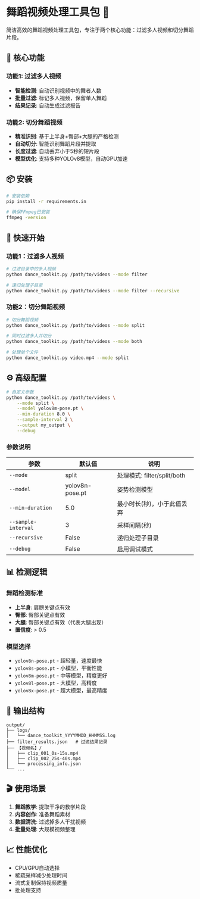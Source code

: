 # 舞蹈视频处理工具包 🎯

简洁高效的舞蹈视频处理工具包，专注于两个核心功能：过滤多人视频和切分舞蹈片段。

## 🚀 核心功能

### 功能1: 过滤多人视频
- **智能检测**: 自动识别视频中的舞者人数
- **批量过滤**: 标记多人视频，保留单人舞蹈
- **结果记录**: 自动生成过滤报告

### 功能2: 切分舞蹈视频
- **精准识别**: 基于上半身+臀部+大腿的严格检测
- **自动切分**: 智能识别舞蹈片段并提取
- **长度过滤**: 自动丢弃小于5秒的短片段
- **模型优化**: 支持多种YOLOv8模型，自动GPU加速

## 📦 安装

```bash
# 安装依赖
pip install -r requirements.in

# 确保FFmpeg已安装
ffmpeg -version
```

## 🎯 快速开始

### 功能1：过滤多人视频
```bash
# 过滤目录中的多人视频
python dance_toolkit.py /path/to/videos --mode filter

# 递归处理子目录
python dance_toolkit.py /path/to/videos --mode filter --recursive
```

### 功能2：切分舞蹈视频
```bash
# 切分舞蹈视频
python dance_toolkit.py /path/to/videos --mode split

# 同时过滤多人并切分
python dance_toolkit.py /path/to/videos --mode both

# 处理单个文件
python dance_toolkit.py video.mp4 --mode split
```

## ⚙️ 高级配置

```bash
# 自定义参数
python dance_toolkit.py /path/to/videos \
    --mode split \
    --model yolov8m-pose.pt \
    --min-duration 8.0 \
    --sample-interval 2 \
    --output my_output \
    --debug
```

### 参数说明

| 参数 | 默认值 | 说明 |
|------|--------|------|
| `--mode` | split | 处理模式: filter/split/both |
| `--model` | yolov8n-pose.pt | 姿势检测模型 |
| `--min-duration` | 5.0 | 最小时长(秒)，小于此值丢弃 |
| `--sample-interval` | 3 | 采样间隔(秒) |
| `--recursive` | False | 递归处理子目录 |
| `--debug` | False | 启用调试模式 |

## 📊 检测逻辑

### 舞蹈检测标准
- **上半身**: 肩膀关键点有效
- **臀部**: 臀部关键点有效
- **大腿**: 臀部关键点有效（代表大腿出现）
- **置信度**: > 0.5

### 模型选择
- `yolov8n-pose.pt` - 超轻量，速度最快
- `yolov8s-pose.pt` - 小模型，平衡性能
- `yolov8m-pose.pt` - 中等模型，精度更好
- `yolov8l-pose.pt` - 大模型，高精度
- `yolov8x-pose.pt` - 超大模型，最高精度

## 📁 输出结构

```
output/
├── logs/
│   └── dance_toolkit_YYYYMMDD_HHMMSS.log
├── filter_results.json   # 过滤结果记录
├── 【视频名】/
│   ├── clip_001_0s-15s.mp4
│   ├── clip_002_25s-40s.mp4
│   └── processing_info.json
└── ...
```

## 🎬 使用场景

1. **舞蹈教学**: 提取干净的教学片段
2. **内容创作**: 准备舞蹈素材
3. **数据清洗**: 过滤掉多人干扰视频
4. **批量处理**: 大规模视频整理

## 📈 性能优化

- CPU/GPU自动选择
- 稀疏采样减少处理时间
- 流式复制保持视频质量
- 批处理支持

